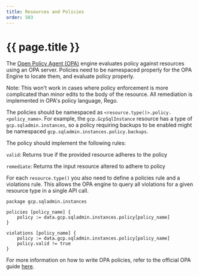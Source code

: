 ```yaml
---
title: Resources and Policies
order: 503
---
```


# {{ page.title }}

The [Open Policy Agent (OPA)](https://www.openpolicyagent.org/docs/) engine evaluates policy against resources 
using an OPA server. Policies need to be namespaced properly for the OPA Engine to locate them, and 
evaluate policy properly. 

Note: This won't work in cases where policy enforcement is more complicated than minor edits to the body of the 
resource. All remediation is implemented in OPA's policy language, Rego.

The policies should be namespaced as `<resource.type()>.policy.<policy_name>`. 
For example, the `gcp.GcpSqlInstance` resource has a type of `gcp.sqladmin.instances`, so a policy requiring backups 
to be enabled might be namespaced `gcp.sqladmin.instances.policy.backups`. 

The policy should implement the following rules:

`valid`: Returns true if the provided resource adheres to the policy

`remediate`: Returns the input resource altered to adhere to policy

For each `resource.type()` you also need to define a policies rule and a violations rule. 
This allows the OPA engine to query all violations for a given resource type in a single API call. 

```
package gcp.sqladmin.instances

policies [policy_name] {
    policy := data.gcp.sqladmin.instances.policy[policy_name]
}

violations [policy_name] {
    policy := data.gcp.sqladmin.instances.policy[policy_name]
    policy.valid != true
}
```

For more information on how to write OPA policies, refer to the official 
OPA guide [here](https://www.openpolicyagent.org/docs/how-do-i-write-policies.html).
